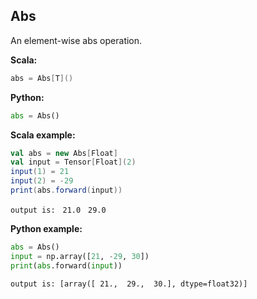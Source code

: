 ## Abs ##

An element-wise abs operation.


**Scala:**
```scala
abs = Abs[T]()
```
**Python:**
```python
abs = Abs()
```


**Scala example:**
```scala
val abs = new Abs[Float]
val input = Tensor[Float](2)
input(1) = 21
input(2) = -29
print(abs.forward(input))
```
`output is:　21.0　29.0`

**Python example:**
```python
abs = Abs()
input = np.array([21, -29, 30])
print(abs.forward(input))
```
`output is: [array([ 21.,  29.,  30.], dtype=float32)]`

